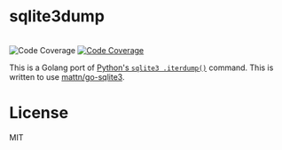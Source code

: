 <p align="center">
<h1>sqlite3dump</h1>
<br>
<img src="https://img.shields.io/badge/coverage-80%25-green.svg?style=flat-square" alt="Code Coverage">
<a href="https://godoc.org/github.com/schollz/sqlite3dump"><img src="https://img.shields.io/badge/godoc-reference-blue.svg?style=flat-square" alt="Code Coverage"></a>
</p>

This is a Golang port of [Python's `sqlite3 .iterdump()`](https://github.com/python/cpython/blob/3.6/Lib/sqlite3/dump.py) command. This is written to use [mattn/go-sqlite3](https://github.com/mattn/go-sqlite3).

# License

MIT 